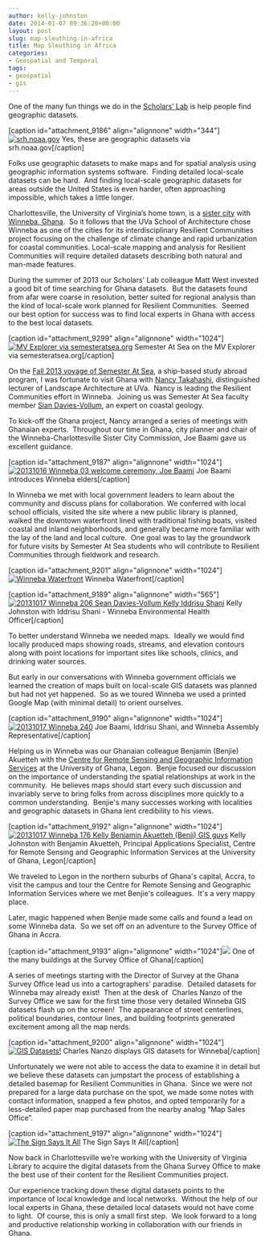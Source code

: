 ```yaml
---
author: kelly-johnston
date: 2014-01-07 09:36:20+00:00
layout: post
slug: map-sleuthing-in-africa
title: Map Sleuthing in Africa
categories:
- Geospatial and Temporal
tags:
- geospatial
- gis
---
```


One of the many fun things we do in the [Scholars’ Lab](http://guides.lib.virginia.edu/gis) is help people find geographic datasets.

[caption id="attachment_9186" align="alignnone" width="344"][![srh.noaa.gov](http://www.scholarslab.org/wp-content/uploads/2013/12/gislayers.jpg)](http://www.scholarslab.org/wp-content/uploads/2013/12/gislayers.jpg) Yes, these are geographic datasets via srh.noaa.gov[/caption]

Folks use geographic datasets to make maps and for spatial analysis using geographic information systems software.  Finding detailed local-scale datasets can be hard.  And finding local-scale geographic datasets for areas outside the United States is even harder, often approaching impossible, which takes a little longer.

Charlottesville, the University of Virginia’s home town, is a [sister city](http://www.charlottesville.org/index.aspx?page=2985) with [Winneba, Ghana](http://goo.gl/maps/mNTPQ).  So it follows that the UVa School of Architecture chose Winneba as one of the cities for its interdisciplinary Resilient Communities project focusing on the challenge of climate change and rapid urbanization for coastal communities. Local-scale mapping and analysis for Resilient Communities will require detailed datasets describing both natural and man-made features.

During the summer of 2013 our Scholars' Lab colleague Matt West invested a good bit of time searching for Ghana datasets.  But the datasets found from afar were coarse in resolution, better suited for regional analysis than the kind of local-scale work planned for Resilient Communities.  Seemed our best option for success was to find local experts in Ghana with access to the best local datasets.

[caption id="attachment_9299" align="alignnone" width="1024"][![MV Explorer via semesteratsea.org](http://www.scholarslab.org/wp-content/uploads/2014/01/20131202-MV-Explorer-Kite-Aerial-Photography-sailing-into-Rio-1024x768.jpg)](http://www.scholarslab.org/wp-content/uploads/2014/01/20131202-MV-Explorer-Kite-Aerial-Photography-sailing-into-Rio.jpg) Semester At Sea on the MV Explorer via semesteratsea.org[/caption]

On the [Fall 2013 voyage of Semester At Sea](http://www.semesteratsea.org/voyages/fall-2013/), a ship-based study abroad program, I was fortunate to visit Ghana with [Nancy Takahashi](http://www.arch.virginia.edu/people/directory/nancy-takahashi), distinguished lecturer of Landscape Architecture at UVa.  Nancy is leading the Resilient Communities effort in Winneba.  Joining us was Semester At Sea faculty member [Sian Davies-Vollum](http://www.semesteratsea.org/faculty-and-staff/sian-davies-vollum/), an expert on coastal geology.

To kick-off the Ghana project, Nancy arranged a series of meetings with Ghanaian experts.  Throughout our time in Ghana, city planner and chair of the Winneba-Charlottesville Sister City Commission, Joe Baami gave us excellent guidance.

[caption id="attachment_9187" align="alignnone" width="1024"][![20131016 Winneba 03 welcome ceremony, Joe Baami](http://www.scholarslab.org/wp-content/uploads/2013/12/20131016-Winneba-03-welcome-ceremony-Joe-Baami-1024x789.jpg)](http://www.scholarslab.org/wp-content/uploads/2013/12/20131016-Winneba-03-welcome-ceremony-Joe-Baami.jpg) Joe Baami introduces Winneba elders[/caption]

In Winneba we met with local government leaders to learn about the community and discuss plans for collaboration. We conferred with local school officials, visited the site where a new public library is planned, walked the downtown waterfront lined with traditional fishing boats, visited coastal and inland neighborhoods, and generally became more familiar with the lay of the land and local culture.  One goal was to lay the groundwork for future visits by Semester At Sea students who will contribute to Resilient Communities through fieldwork and research.

[caption id="attachment_9201" align="alignnone" width="1024"][![Winneba Waterfront](http://www.scholarslab.org/wp-content/uploads/2013/12/20131017-Winneba-197-boats-beach-1024x768.jpg)](http://www.scholarslab.org/wp-content/uploads/2013/12/20131017-Winneba-197-boats-beach.jpg) Winneba Waterfront[/caption]

[caption id="attachment_9189" align="alignnone" width="565"][![20131017 Winneba 206 Sean Davies-Vollum Kelly Iddrisu Shani](http://www.scholarslab.org/wp-content/uploads/2013/12/20131017-Winneba-206-Sean-Davies-Vollum-Kelly-Iddrisu-Shani-e1387847553766-565x1024.jpg)](http://www.scholarslab.org/wp-content/uploads/2013/12/20131017-Winneba-206-Sean-Davies-Vollum-Kelly-Iddrisu-Shani-e1387847553766.jpg) Kelly Johnston with Iddrisu Shani - Winneba Environmental Health Officer[/caption]

To better understand Winneba we needed maps.  Ideally we would find locally produced maps showing roads, streams, and elevation contours along with point locations for important sites like schools, clinics, and drinking water sources.

But early in our conversations with Winneba government officials we learned the creation of maps built on local-scale GIS datasets was planned but had not yet happened.  So as we toured Winneba we used a printed Google Map (with minimal detail) to orient ourselves.

[caption id="attachment_9190" align="alignnone" width="1024"][![20131017 Winneba 240](http://www.scholarslab.org/wp-content/uploads/2013/12/20131017-Winneba-240-1024x768.jpg)](http://www.scholarslab.org/wp-content/uploads/2013/12/20131017-Winneba-240.jpg) Joe Baami, Iddrisu Shani, and Winneba Assembly Representative[/caption]

Helping us in Winneba was our Ghanaian colleague Benjamin (Benjie) Akuetteh with the [Centre for Remote Sensing and Geographic Information Services](http://cersgis.org/home.html) at the University of Ghana, Legon.  Benjie focused our discussion on the importance of understanding the spatial relationships at work in the community.  He believes maps should start every such discussion and invariably serve to bring folks from across disciplines more quickly to a common understanding.  Benjie's many successes working with localities and geographic datasets in Ghana lent credibility to his views.

[caption id="attachment_9192" align="alignnone" width="1024"][![20131017 Winneba 176 Kelly Benjamin Akuetteh (Benji) GIS guys](http://www.scholarslab.org/wp-content/uploads/2013/12/20131017-Winneba-176-Kelly-Benjamin-Akuetteh-Benji-GIS-guys-1024x768.jpg)](http://www.scholarslab.org/wp-content/uploads/2013/12/20131017-Winneba-176-Kelly-Benjamin-Akuetteh-Benji-GIS-guys.jpg) Kelly Johnston with Benjamin Akuetteh, Principal Applications Specialist, Centre for Remote Sensing and Geographic Information Services at the University of Ghana, Legon[/caption]

We traveled to Legon in the northern suburbs of Ghana's capital, Accra, to visit the campus and tour the Centre for Remote Sensing and Geographic Information Services where we met Benjie's colleagues.  It's a very mappy place.

Later, magic happened when Benjie made some calls and found a lead on some Winneba data.  So we set off on an adventure to the Survey Office of Ghana in Accra.

[caption id="attachment_9193" align="alignnone" width="1024"][![](http://www.scholarslab.org/wp-content/uploads/2013/12/20131018-Accra-288-Survey-Office-1024x768.jpg)](http://www.scholarslab.org/wp-content/uploads/2013/12/20131018-Accra-288-Survey-Office.jpg) One of the many buildings at the Survey Office of Ghana[/caption]

A series of meetings starting with the Director of Survey at the Ghana Survey Office lead us into a cartographers' paradise.  Detailed datasets for Winneba may already exist!  Then at the desk of  Charles Nanzo of the Survey Office we saw for the first time those very detailed Winneba GIS datasets flash up on the screen!  The appearance of street centerlines, political boundaries, contour lines, and building footprints generated excitement among all the map nerds.

[caption id="attachment_9200" align="alignnone" width="1024"][![GIS Datasets!](http://www.scholarslab.org/wp-content/uploads/2013/12/20131018-Accra-290-survey-office-1024x768.jpg)](http://www.scholarslab.org/wp-content/uploads/2013/12/20131018-Accra-290-survey-office.jpg) Charles Nanzo displays GIS datasets for Winneba[/caption]

Unfortunately we were not able to access the data to examine it in detail but we believe these datasets can jumpstart the process of establishing a detailed basemap for Resilient Communities in Ghana.  Since we were not prepared for a large data purchase on the spot, we made some notes with contact information, snapped a few photos, and opted temporarily for a less-detailed paper map purchased from the nearby analog “Map Sales Office”.

[caption id="attachment_9197" align="alignnone" width="1024"][![The Sign Says It All](http://www.scholarslab.org/wp-content/uploads/2013/12/20131018-Accra-293-survey-office-map-sales-office-1024x768.jpg)](http://www.scholarslab.org/wp-content/uploads/2013/12/20131018-Accra-293-survey-office-map-sales-office.jpg) The Sign Says It All[/caption]

Now back in Charlottesville we’re working with the University of Virginia Library to acquire the digital datasets from the Ghana Survey Office to make the best use of their content for the Resilient Communities project.

Our experience tracking down these digital datasets points to the importance of local knowledge and local networks.  Without the help of our local experts in Ghana, these detailed local datasets would not have come to light.  Of course, this is only a small first step.  We look forward to a long and productive relationship working in collaboration with our friends in Ghana.
